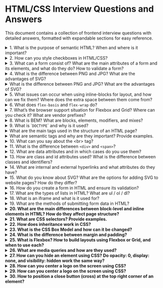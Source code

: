 # HTML/CSS Interview Questions and Answers

This document contains a collection of frontend interview questions with detailed answers, formatted with expandable sections for easy reference.

<details>
<summary>1. What is the purpose of semantic HTML? When and where is it important? </summary>
Semantic HTML provides meaning to the web page structure by using tags that reflect the purpose of the content inside them 
(`<article>`, `<section>`, `<header>`, etc.).

**Why it's important:**
- **Accessibility**: Helps screen readers and assistive technologies understand content structure.
- **SEO**: Search engines use semantic tags to better index and rank content.
- **Maintainability**: Easier for developers to read and update code.
- **Consistency**: Promotes a standardized way of building layouts.

**When and where to use:**  
Always prefer semantic tags when the content has a clear role or meaning. For example:
- Use `<nav>` for site navigation.
- Use `<article>` for blog posts or news entries.
- Use `<footer>` for contact info and legal disclaimers.
</details>

<details>
<summary>2. How can you style checkboxes in HTML/CSS? </summary>

```html
<label class="custom-checkbox">
  <input type="checkbox" />
  <span class="checkmark"></span>
  I agree to the terms
</label>
```

```css /* 1. Visually hide input but keep it accessible */ .custom-checkbox
input {
  position: absolute;
  opacity: 0;
  width: 0;
  height: 0;
} /* 2. Style the
visual checkbox box */
.custom-checkbox .checkmark {
  display: inline-block;
  width: 20px;
  height: 20px;
  border: 2px solid #333;
  border-radius: 4px;
  margin-right: 8px;
  vertical-align: middle;
  position: relative;
  transition: border-color 0.2s, background-color 0.2s;
} /* 3. Add the checkmark with ::after
when checked */
.custom-checkbox input:checked + .checkmark::after {
  content: '';
  position: absolute;
  left: 5px;
  top: 1px;
  width: 6px;
  height: 12px;
  border: solid white;
  border-width: 0 2px 2px 0;
  transform: rotate(45deg);
} /* 4. Change
background color when checked */
.custom-checkbox input:checked + .checkmark {
  background-color: #333;
} /* 5. Focus indicator for keyboard users */
.custom-checkbox input:focus-visible + .checkmark {
  outline: 2px solid #005fcc;
  outline-offset: 2px;
} /* Optional: cursor + hover */
.custom-checkbox {
  cursor: pointer;
  user-select: none;
}
.custom-checkbox:hover .checkmark {
  border-color: #666;
}
```
</details>

<details>
<summary>3. What can a form consist of? What are the main attributes of a form and its elements, and what do they do? How to validate a form?</summary>

A form typically consists of the following elements:

- `<form>`: The container that wraps all form elements and defines the form action (where the data should be sent) and method (how the data should be sent, usually GET or POST).
- `<input>`: The most common form element, used for receiving user input (text, number, date, etc.).
- `<label>`: Provides a label for a form element, improving accessibility and usability by associating the label text with a specific input field.
- `<textarea>`: Used for multi-line text input (e.g., comments or messages).
- `<select>`: A dropdown menu for selecting one or more options from a list.
- `<button>`: Used to submit the form or trigger actions.
- `<fieldset>`: Groups related form elements together, often with a `<legend>` element for a title.

## Why bind a `<label>` to an `<input>`?

Using `<label>` elements correctly is important for both accessibility and user experience. Here's why:

1. **Accessibility for screen readers**  
   When a label is properly associated with an input (via the `for` attribute or by wrapping the input), screen readers announce the label text when the input is focused.  
   ➤ Without this, users with visual impairments won’t know what the input is for.

2. **Clickable area**  
   Binding a label to an input makes the label clickable, which means clicking the label will focus or toggle the input (e.g., toggles a checkbox or focuses a text field).  
   ➤ This improves UX, especially for small elements like checkboxes and radio buttons.

3. **Better semantic structure**  
   Associating labels with inputs improves the semantic correctness of your form.  
   ➤ It helps browsers and assistive technologies interpret and handle the form more effectively.

---

### Use cases:

- ✅ Use `<label>` for single input descriptions.
- ✅ Use `<fieldset>` + `<legend>` to group and describe sets of related inputs.


### Main attributes of form elements:

### For `<form>`:
- `action` – URL where the form data is sent after submission.
- `method` – HTTP method used (`GET` or `POST`).
- `target` – where to open the response (e.g., `_self`, `_blank`).
- `novalidate` – disables browser's built-in validation.

### For form elements:
- `name` – key used to identify the input’s data when the form is submitted.
- `value` – the current value of the input.
- `type` – defines the kind of input (`text`, `email`, `password`, `checkbox`, etc.).
- `required` – input must be filled out before submitting.
- `min`, `max`, `minlength`, `maxlength` – limit input range or length.
- `pattern` – regex to define custom input format.
- `placeholder` – text shown inside the input before user types.
- `readonly`, `disabled` – restrict editing or interaction.

### Form validation:

- **Client-side validation**: Done using HTML attributes (like `required`, `minlength`, `pattern`) or JavaScript to check input before submission.
- **Server-side validation**: Done on the server after form submission to ensure data integrity and security.
- **HTML5 validation**: Modern HTML provides built-in validation (e.g., for email, URL, or number inputs), but can be enhanced with JavaScript for custom checks.
</details>

<details>
  <summary>4. What is the difference between PNG and JPG? What are the advantages of SVG?</summary>
   PNG vs JPG:

### PNG (Portable Network Graphics):

- Lossless compression (no data is lost during compression).
- Supports transparency (alpha channel).
- Larger file sizes due to lossless compression.
- Best for images with text, logos, or images needing transparency.

### JPG (JPEG - Joint Photographic Experts Group):

- Lossy compression (some image data is lost during compression).
- Smaller file sizes compared to PNG.
- Does not support transparency.
- Ideal for photographs or images with gradients and lots of colors.

## Advantages of SVG (Scalable Vector Graphics):

- **Scalability**: SVG images are resolution-independent and can be scaled to any size without loss of quality, making them perfect for responsive designs.
- **Smaller file size**: For images that can be represented by vectors, SVG files tend to be smaller than raster images like PNG or JPG.
- **Editable**: SVG files can be edited with code, allowing for easy modification of elements (such as colors, shapes, and sizes) without needing a graphic editor.
- **Interactive**: SVG can be manipulated using CSS and JavaScript, allowing for animations and interactivity in web pages.
- **Accessibility**: Since SVGs are text-based, they can be indexed by search engines and are often more accessible than other formats.
</details>

<details>
<summary>What is the difference between PNG and JPG? What are the advantages of SVG?</summary>

### PNG vs JPG:

#### PNG (Portable Network Graphics):
- Lossless compression (no data is lost during compression).
- Supports transparency (alpha channel).
- Larger file sizes due to lossless compression.
- Best for images with text, logos, or images needing transparency.

#### JPG (JPEG - Joint Photographic Experts Group):
- Lossy compression (some image data is lost during compression).
- Smaller file sizes compared to PNG.
- Does not support transparency.
- Ideal for photographs or images with gradients and lots of colors.

### Advantages of SVG (Scalable Vector Graphics):
- **Scalability**: resolution-independent and scales without loss of quality.
- **Smaller file size**: compared to raster images.
- **Editable**: modifiable with code (CSS/JS).
- **Interactive**: supports animation and interactivity.
- **Accessibility**: text-based, indexable by search engines.

</details>


<details>
<summary>5. What issues can occur when using inline-blocks for layout, and how can we fix them? Where does the extra space between them come from?</summary>
✅ **Answer:**

### Issues with `inline-block` layout

When you use `display: inline-block` to place elements side by side, a **horizontal space (gap)** often appears between them — similar to the space between words in a sentence.

---

### 🔍 Why does the gap appear?

The gap is caused by **whitespace characters** (spaces, tabs, newlines) in the HTML between the elements. Inline-block elements are treated like inline text, so this whitespace is rendered as a visible gap.

Example:
```html
<div class="box"></div> <div class="box"></div>
```

✅ **Solutions to remove the gap:**

1. Remove whitespace in HTML

```html
<div class="box"></div><div class="box"></div>
```

2. Use HTML comments to hide the whitespace

```html
<div class="box"></div><!--
--><div class="box"></div>
```

3. Set `font-size: 0` on the container

```css
.container {
  font-size: 0;
}
```

4. Use Flexbox or CSS Grid instead These layout models are modern, more powerful, and do not suffer from this whitespace issue.

</details>

<details>
<summary>6. What does <code>flex-basis</code> and <code>flex-wrap</code> do?</summary>

### `flex-basis`

- Defines the **initial main size** of a flex item **before** any space is distributed.
- Can be set in `px`, `%`, `em`, etc.
- Default is `auto`, which means the size is based on the item’s content or `width`/`height` property.

**Example:**
```css
.item {
  flex-basis: 200px; /* item will start with 200px width */
}
```
`flex-wrap` Controls whether flex items should wrap onto multiple lines if there’s not enough space in one line.

Values:

- nowrap (default): all items stay on one line.
- wrap: items will wrap to the next line.
- wrap-reverse: wrap to the next line in reverse order.

Example:

```css
.container {
  display: flex;
  flex-wrap: wrap;
}
```

</details> 

<details>
<summary>7. What’s the browser support situation for Flexbox and Grid? Where can you check it? What are vendor prefixes?</summary>

### 🧭 Browser Support

- **Flexbox** is supported in all modern browsers, including Chrome, Firefox, Edge, Safari, and even IE11 (with some limitations).
- **CSS Grid** is also supported in all modern browsers, **except Internet Explorer**, which only supports an older version (and partially).

💡 Always test for fallback or use feature queries (`@supports`) if you target legacy browsers.

---

### 🔍 Where to check support?

You can check browser compatibility for any CSS feature at:

➡️ [https://caniuse.com/](https://caniuse.com/)

Just search for "flexbox", "grid", or any other feature.

---

### 🏷️ Vendor Prefixes

**Vendor prefixes** are used to add support for CSS features that are experimental or not fully standardized.

They look like this:

- `-webkit-` for Chrome, Safari (WebKit engine)
- `-moz-` for Firefox (Mozilla)
- `-ms-` for Internet Explorer/Edge
- `-o-` for Opera (older versions)

**Example:**

```css
.box {
  -webkit-user-select: none; /* Safari */
  -moz-user-select: none;    /* Firefox */
  -ms-user-select: none;     /* IE10+ */
  user-select: none;         /* Standard */
}
```

✅ Tools like Autoprefixer (used with PostCSS) automatically add necessary prefixes based on your browser support target.

</details> 

<details>
<summary>8. What is BEM? What are blocks, elements, modifiers, and mixes?</summary>

### 📚 BEM = Block, Element, Modifier

BEM is a **CSS naming convention** designed to make class names more readable, reusable, and scalable. It stands for:

---

### 🔷 Block
A **standalone component** that is meaningful on its own.

- Represents a high-level component (e.g., `header`, `menu`, `button`).
- Class name: `block`

```html
<div class="menu"></div>
```

### 🧩 Element
A part of a block that has no standalone meaning and is semantically tied to its block.

Class name: block__element

```html
<div class="menu__item"></div>
```

### 🎛 Modifier
A variation of a `block` or `element` — it changes appearance, behavior, or state.
`Class name: block--modifier` or `block__element--modifier`

```html
<button class="button button--primary"></button>
<div class="menu__item menu__item--active"></div>
``` 

### 🧬 Mix
Combining multiple BEM classes on one element (e.g., from different blocks or modifiers).

```html
<div class="card card--highlighted promo__card"></div>
```
This element is:
A card with card--highlighted modifier
Also part of the promo block (promo__card)

✅ Benefits of BEM:
Predictable and consistent naming
Easier to read and maintain CSS
Avoids conflicts in large projects

</details> 

<details>
<summary>9. What is `<code>DOCTYPE</code>` and why is it used?</summary>

`<!DOCTYPE>` is a declaration used in HTML to specify the document type and the version of HTML that the web page uses. It must be placed at the very beginning of the HTML document, before the `<html>` tag.

### Why is DOCTYPE used?

**To define the HTML standard:**  
The DOCTYPE tells the browser which HTML version to use when interpreting the code. For modern web pages, we use `<!DOCTYPE html>`, which indicates HTML5.

### Browser rendering modes:

- **Standards mode:** If the correct DOCTYPE is declared, the browser renders the page according to modern web standards.
- **Quirks mode:** If the DOCTYPE is missing or incorrect, the browser may enter quirks mode (compatibility mode), where it renders the page using outdated rules, which can cause layout or styling issues.

### Example for HTML5:

```html
<!DOCTYPE html>
<html>
  <head>
    <title>Example</title>
  </head>
  <body>
    <h1>Hello, world!</h1>
  </body>
</html>
```

This declaration is short and universal for all HTML5 documents.

</details> 

<details>
<summary>What are the main tags used in the structure of an HTML page?</summary>

The basic structure of an HTML document includes the following key tags:

- `<!DOCTYPE html>`: Declares that the document uses HTML5.
- `<html>`: The root element that wraps all content of the page. It tells the browser this is an HTML document.
- `<head>`: Contains metadata about the page that isn’t displayed directly, such as titles, styles, and fonts.
- `<meta>`: Provides metadata like character encoding or page description for search engines.
- `<title>`: Sets the page title shown in the browser tab.
- `<link>`: Used to link external resources like CSS stylesheets.
- `<style>`: Includes internal CSS styles directly in the document.
- `<script>`: Allows the addition of JavaScript either inline or via external files.
- `<body>`: Contains all the visible content on the page such as text, images, buttons, etc.
- `<header>`: Represents the top section of the page, usually for headings or navigation.
- `<main>`: Contains the main content of the page.
- `<footer>`: Represents the bottom section with additional info like contact details or copyright.

### Example of a basic HTML structure:

```html
<!DOCTYPE html>
<html lang="en">
  <head>
    <meta charset="UTF-8">
    <meta name="viewport" content="width=device-width, initial-scale=1.0">
    <title>My Website</title>
    <link rel="stylesheet" href="styles.css">
  </head>
  <body>
    <header>
      <h1>Welcome to My Website</h1>
    </header>
    <main>
      <p>This is the main content of the page.</p>
    </main>
    <footer>
      <p>&copy; 2024 My Website</p>
    </footer>
  </body>
</html>
```

This is the minimal structure required to ensure proper functioning of an HTML document.

</details>

<details>
<summary>What are semantic tags and why are they important? Provide examples.</summary>

**Semantic tags** are HTML elements that clearly define the meaning and purpose of the content they enclose. They describe not just the structure, but also the content itself, making it easier for browsers, search engines, and assistive technologies (like screen readers) to understand.

### Why use semantic tags?

- **Improved accessibility**: Assistive technologies can interpret the content more accurately.
- **Better SEO**: Search engines can index content more effectively based on its structure and meaning.
- **Improved code readability**: Semantic tags make it easier for developers to understand the document structure.
- **Standards compliance**: Using semantic HTML aligns with modern web development standards and ensures greater compatibility.

### Examples of semantic tags:

- `<header>`: Represents the top section of a page or a section (often contains navigation and headings).
- `<nav>`: Defines navigation links or menus.
- `<main>`: Contains the main content that is unique to the page.
- `<article>`: Represents a standalone piece of content, such as a blog post or article.
- `<section>`: Groups related content under a common theme, often with a heading.
- `<aside>`: Represents additional information, like a sidebar or related links.
- `<footer>`: Marks the bottom part of a page or section, typically with copyright or contact info.
- `<figure>`: Used for self-contained content like images or charts.
- `<figcaption>`: A caption or description for content inside a `<figure>`.

### Example using semantic tags:

```html
<!DOCTYPE html>
<html lang="en">
  <head>
    <meta charset="UTF-8">
    <title>Semantics Example</title>
  </head>
  <body>
    <header>
      <h1>My Website</h1>
      <nav>
        <ul>
          <li><a href="#home">Home</a></li>
          <li><a href="#about">About</a></li>
          <li><a href="#contact">Contact</a></li>
        </ul>
      </nav>
    </header>

    <main>
      <article>
        <h2>Article Title</h2>
        <p>This is the content of the article.</p>
      </article>

      <section>
        <h2>Related Section</h2>
        <p>This section is related to the main content.</p>
      </section>
    </main>

    <aside>
      <p>Additional info or advertisements</p>
    </aside>

    <footer>
      <p>&copy; 2024 My Website</p>
    </footer>
  </body>
</html>
```
Semantic tags make HTML more meaningful and structured, improving both user experience and search engine optimization.

</details>

<details>
<summary>10. What can you say about the &lt;br&gt; tag?</summary>

The `<br>` tag in HTML is used to insert a line break (text goes to the next line) inside text elements. It is a self-closing tag, meaning it does not have a closing counterpart.

### Key points about `<br>`:

- **Purpose**: It inserts a line break where text should start on a new line, without creating a new block like the `<p>` tag does.
  
- **Syntax**:

```html
<br>
```

or in a self-closing variant (rarely used, but valid in XHTML):

```html
<br />
Usage:
To separate lines of text without creating new paragraphs.
Used when you want the text to start from a new line without the extra indentation that paragraph tags typically add.
Useful for formatting poetry, addresses, or places where text structure is important.

### Example:

```html
<p>This is the first line.<br>This is the second line after the break.</p>
```
Result:
`This is the first line.
This is the second line after the break.`

### When not to use `<br>`:

If you need to format large blocks of text, it's better to use block-level tags like <p> for paragraphs or <div> for larger sections of content.

Instead of using <br> to add space between lines, CSS (e.g., margin or padding) should be used to control the appearance of text.

### Conclusion:

The `<br>` tag should be used for cases where a simple line break is needed, but it should not be used for structuring the page or formatting large text blocks. It is a small tool for specific scenarios.

</details> 

<details>
<summary>11. What is the difference between <code>&lt;div&gt;</code> and <code>&lt;span&gt;</code>?</summary>

The key difference between `<div>` and `<span>` tags lies in how they affect the page structure and the type of content they are meant to group.

---

### `<div>` — Block-level Element

- Occupies the full width of its container.
- Always starts on a new line.
- Used to group larger blocks of content or elements (usually block-level elements).
- Can contain both block-level and inline elements.

**Example:**

```html
<div>
  <h1>Title</h1>
  <p>This is a paragraph inside a div.</p>
</div>
```

**`<span>` — Inline Element**

Does not start on a new line.
Wraps only the portion of content it surrounds.
Used to group small parts of text or inline elements for styling or scripting.
Can only contain other inline elements.

```html
<p>This is a <span style="color: red;">highlighted</span> word in a paragraph.</p>
```

### When to Use

Use <div> to structure or organize large content sections (e.g., containers, layout blocks).
Use <span> for styling or handling small inline content (e.g., changing the color of a single word).
Both tags are commonly used with CSS and JavaScript to control the appearance and behavior of content.

</details> 

<details>
<summary>12. What are data attributes and in which cases do you use them?</summary>

**Data attributes** are special attributes in HTML that allow storing additional information directly in HTML elements. They start with the prefix `data-` and can be in any format suitable for storing information that can be used with JavaScript.

### Syntax of data attributes:

```html
<div data-user-id="123" data-role="admin">John Doe</div>
```

In this example:
* `data-user-id` stores the user ID.
* `data-role` stores the user's role.

### How to use:

Data attributes are typically used to transfer small pieces of data between HTML and JavaScript or CSS without the need for additional server requests or other mechanisms.

### Use cases:

1. **Passing data to JavaScript**: Used to access special information on the page through JavaScript. This can be convenient for working with UIs without making server requests.

**Example:**
```html
<div id="user" data-user-id="123" data-role="admin">John Doe</div>

<script>
  const userDiv = document.getElementById('user');
  const userId = userDiv.getAttribute('data-user-id');
  const userRole = userDiv.dataset.role;
  
  console.log(userId);  // 123
  console.log(userRole); // admin
</script>
```

2. **CSS selectors with data attributes**: You can style elements based on the values of `data-` attributes.

**Example:**
```html
<div data-status="active">Active User</div>
<div data-status="inactive">Inactive User</div>

<style>
  [data-status="active"] { color: green; }
  [data-status="inactive"] { color: red; }
</style>
```

3. **Storing temporary data for events**: When you want to store information that is only used on the frontend (e.g., during clicks on elements).

**Example**: You can store product information in a button:
```html
<button data-product-id="1001" data-product-price="25.99">Buy Now</button>

<script>
  const button = document.querySelector('button');
  button.addEventListener('click', () => {
    const productId = button.dataset.productId;
    const productPrice = button.dataset.productPrice;
    alert(`Product ID: ${productId}, Price: ${productPrice}`);
  });
</script>
```

4. **Instead of hidden fields**: Data attributes can be used to store information that is not displayed in the UI but is needed for working with JavaScript. They are an alternative to hidden form fields or other methods of data storage.

5. **Enabling dynamic interaction on the client**: Data attributes allow binding data to HTML elements that can dynamically change, and these changes can be tracked or processed through JavaScript.

### Advantages:
* Ease of use: no need to change database structure or server APIs to work with additional data.
* Readability and clarity: data is stored directly in HTML, making it easy to see and understand.
* Easy integration with JavaScript.

### Disadvantages:
* Data attributes are not suitable for storing large amounts of data.
* They should not be used to store confidential information, as this data is easily accessible in the HTML code and can be viewed by anyone.

### Conclusion:
Data attributes are a convenient tool for storing additional data that may be needed for frontend work, especially in cases where you want to avoid complex interactions with the server or databases.

</details>

<details>
<summary>13. How are class and id attributes used? What is the difference between classes and identifiers? </summary>

The `class` and `id` attributes are used in HTML to give elements unique or shared identifiers, which help style elements using CSS or manipulate them through JavaScript. While these attributes have similar functions, there are several key differences between them.

**Class Attribute**

1. **Purpose**: The `class` attribute is used to group multiple elements so that common styles or functionality can be applied to them. An element can have one or more classes, separated by spaces.

2. **Usage**:
   * **CSS**: Classes allow styles to be applied to groups of elements.
   * **JavaScript**: Used to reference groups of elements or to dynamically change classes.

**Example of using `class` in HTML**:
```html
<div class="content box">This is a content box</div>
<p class="content">This is a paragraph inside the content</p>
```

**CSS** for class:
```css
.content {
  font-size: 16px;
  color: blue;
}
.box {
  border: 1px solid black;
}
```

**JavaScript** for class:
```javascript
const elements = document.getElementsByClassName('content');
console.log(elements.length); // Returns the number of elements with class "content"
```

3. **Can be used for multiple elements**: The same class can be assigned to many elements on a page, allowing them to share common styles or functionality.

**ID Attribute**

1. **Purpose**: The `id` attribute is used to **uniquely** identify a single element on a page. An `id` must be unique for each element, meaning there cannot be two elements with the same `id` on a page.

2. **Usage**:
   * **CSS**: Used to style a specific element.
   * **JavaScript**: Used to access or manipulate a specific element.

**Example of using `id` in HTML**:
```html
<div id="header">This is the header</div>
```

**CSS** for identifier:
```css
#header {
  background-color: gray;
  font-size: 24px;
}
```

**JavaScript** for identifier:
```javascript
const header = document.getElementById('header');
console.log(header.textContent); // Outputs the text of the element with id "header"
```

3. **Uniqueness**: Each element should have a **unique** `id`. This is important because `id` is used to unambiguously identify an element.

**Main differences between `class` and `id`**:

| Characteristic | `class` | `id` |
|----------------|---------|------|
| **Uniqueness** | Can be assigned to many elements | Unique for each element |
| **Usage** | For grouping elements | For identifying a single element |
| **CSS Selector** | Period (`.`), e.g., `.content` | Hash mark (`#`), e.g., `#header` |
| **CSS Specificity** | Lower specificity (lower priority) | Higher specificity (higher priority) |
| **JavaScript** | `getElementsByClassName()` or `querySelectorAll()` | `getElementById()` or `querySelector()` |

**When to use**:
* Use `class` when you want to apply the same style or functionality to multiple elements.
* Use `id` when you need to identify a **specific** element, such as a header, form, or unique block.

Proper use of `class` and `id` helps structure HTML code, improves its readability, and makes it convenient for styling and interaction through JavaScript.
</details>

<details>
<summary>14. What are internal and external hyperlinks and what attributes do they have?</summary>

**Hyperlinks** in HTML are links to other resources or pages, created using the `<a>` tag. They can be **internal** (links to other pages or parts of the same site) or **external** (links to other websites). Both types of hyperlinks have attributes that provide functionality.

## 1. Internal Hyperlinks

**Internal hyperlinks** lead to other pages or sections within the same website.

Example:
```html
<a href="/about.html">About Us</a>
```

This is an example of an internal link that leads to "about.html" page located in the same directory of the site.

**Attributes:**
* `href`: mandatory attribute that specifies the path to the page or element. For internal hyperlinks, you can use relative paths:
   * `/page.html` (relative path to a page)
   * `#section` (link to a section on the current page)

**Example of an anchor** (internal link to a section):
```html
<a href="#contact">Contacts</a>
<div id="contact">
  <h2>Contact Information</h2>
</div>
```

In this example, the link leads to an element with `id="contact"` on the same page.

## 2. External Hyperlinks

**External hyperlinks** lead to other websites different from the current one.

Example:
```html
<a href="https://www.example.com">Visit example</a>
```

This is an external link that leads to the "example.com" website.

**Attributes:**
* `href`: specifies the full URL of the external resource (https://, http://)
* `target="_blank"`: opens the link in a new browser tab or window
* `rel="noopener noreferrer"`: used with `target="_blank"` to prevent potential security and performance issues (relates to control transfer between pages)

**Example with attributes** `target` and `rel`:
```html
<a href="https://www.google.com" target="_blank" rel="noopener noreferrer">Google</a>
```

In this case, the page will open in a new tab, and additional protection against external threats will be established.

## Main Attributes for Hyperlinks:

1. `href` — the main attribute that specifies the address where the link leads.
   * Internal: `/about.html`, `#section`
   * External: `https://example.com`

2. `target` — specifies how to open the link:
   * `_self`: opens the link in the same window (default value)
   * `_blank`: opens the link in a new tab or window

3. `rel` — used to define the relationship between the current page and the linked page. Usually used with the `target="_blank"` attribute to avoid potential security threats.
   * `noopener`: prevents the new tab from having access to the page from which the link was opened
   * `noreferrer`: does not transmit information about the page from which the transition was made

4. `title` — shows tooltip text when the user hovers over the link.
```html
<a href="https://example.com" title="Visit Example Site">Example</a>
```

## Conclusion:
* **Internal hyperlinks** are used for navigation between pages of one website.
* **External hyperlinks** lead to other websites.
* The main attribute of hyperlinks is `href`, while additional attributes such as `target` and `rel` are used to define link behavior.
</details>

<details>
<summary>15. What do you know about SVG? What are the options for adding SVG to website pages? How do they differ?</summary>

**SVG (Scalable Vector Graphics)** is a vector graphic format used to display two-dimensional graphics on web pages. SVG is based on XML, which allows both simple and complex vector images to be described using code. The main advantages of SVG are:

* **Scalability**: SVG images don't lose quality when resized, making them ideal for responsive design.
* **Editability**: SVG can be edited directly in a text editor since it's a text-based format.
* **Animation**: SVG supports animations and interactivity through CSS and JavaScript.
* **SEO-friendly**: SVG graphics can be indexed by search engines, which improves SEO.

## Options for Adding SVG to Website Pages

### 1. Inserting SVG Code Directly into HTML

```html
<svg width="100" height="100">
  <circle cx="50" cy="50" r="40" stroke="green" stroke-width="4" fill="yellow" />
</svg>
```

* **Advantages**:
  * Easy access to styling and animation through CSS and JavaScript.
  * All SVG elements are available for manipulation.
* **Disadvantages**:
  * Can increase the size of HTML code if the image is complex.

### 2. Using the `<img>` Tag

```html
<img src="image.svg" alt="Description of image" />
```

* **Advantages**:
  * Simple to use; suitable for basic SVG images.
  * Appropriate for cases where interaction with SVG content is not needed.
* **Disadvantages**:
  * Limited access to styling and animation since the SVG is not part of the DOM.

### 3. Using the `<object>` Tag

```html
<object type="image/svg+xml" data="image.svg">Your browser does not support SVG</object>
```

* **Advantages**:
  * Can be used to connect SVG that contains embedded scripts and styles.
  * If SVG is not supported, alternative text can be specified.
* **Disadvantages**:
  * Doesn't always provide access to the DOM for manipulation.

### 4. Using CSS as a Background

```css
.example { background-image: url('image.svg'); }
```

* **Advantages**:
  * Easy to use for background images.
* **Disadvantages**:
  * No interactivity or ability to manipulate SVG content.

### 5. Using the `<iframe>` Tag

```html
<iframe src="image.svg"></iframe>
```

* **Advantages**:
  * Can isolate SVG from the main page, which is useful for security.
* **Disadvantages**:
  * Limited interactivity with SVG, cannot be styled with CSS from the main page.

## Conclusion

Each method of adding SVG to web pages has its advantages and disadvantages, and the choice of method depends on the specific needs of the project, such as interactivity, accessibility to SVG elements, and ease of use. If maximum flexibility is needed, the best choice is to insert SVG directly into HTML. If you just need to display an image, the `<img>` or `<object>` tags will work well.
</details>

<details>
<summary>16. How do you create a form in HTML and ensure its validation?</summary>

Creating a form in HTML and ensuring its validation are important steps when developing web applications. Here's how to do it:

## 1. Creating HTML Forms

Here's a basic example of a form containing different types of input fields:

```html
<form id="myForm">
  <label for="name">Name:</label>
  <input type="text" id="name" name="name" required><br><br>
  
  <label for="email">Email:</label>
  <input type="email" id="email" name="email" required><br><br>
  
  <label for="password">Password:</label>
  <input type="password" id="password" name="password" required minlength="6"><br><br>
  
  <label for="age">Age:</label>
  <input type="number" id="age" name="age" min="18" max="100" required><br><br>
  
  <input type="submit" value="Submit">
</form>
```

## 2. Explanation of Form Fields

* `<form>`: The main tag for creating a form. The `id` attribute can set an identifier for JavaScript or CSS.
* `<label>`: Used to describe input fields. The `for` attribute links the label with the corresponding field.
* `<input>`: Used to create input fields.
   * `type`: Defines the field type (text, email, password, number, etc.).
   * `required`: The field is mandatory to fill out.
   * `minlength`, `min`, `max`: Define minimum/maximum length and numerical limitations.
* `<input type="submit">`: Button to submit the form.

## 3. Form Validation

HTML provides basic form validation using attributes such as `required`, `minlength`, `min`, `max`, `pattern`, etc. However, for more complex checks, JavaScript can be used.

Example of validation with JavaScript:

```html
<script>
  document.getElementById('myForm').addEventListener('submit', function(event) {
    let valid = true;
    
    // Check if name exists
    const name = document.getElementById('name').value;
    if (name.trim() === '') {
      valid = false;
      alert('Name cannot be empty');
    }
    
    // Check if email exists
    const email = document.getElementById('email').value;
    if (!email.includes('@')) {
      valid = false;
      alert('Invalid email');
    }
    
    // If validation fails, cancel form submission
    if (!valid) {
      event.preventDefault();
    }
  });
</script>
```

## 4. Explanation of Validation

* `addEventListener`: Adds an event handler for the form to listen for the `submit` event.
* **Field Verification**: You can perform various checks for each field:
   * For the **name** field, it checks if it's not empty.
   * For the **email** field, it checks if it contains the "@" symbol.
* `event.preventDefault()`: Cancels the browser's default behavior for form submission if validation fails.

## Conclusion

Thus, you can create an HTML form with basic validation using HTML attributes and JavaScript for more detailed checks. This provides a better experience for users, avoiding errors when filling out the form.
</details>

<details>
<summary>17. What are the types of lists in HTML? What are ul / ol / dl?</summary>

In HTML, there are three main types of lists used to organize and structure information:

1. **Ordered Lists (`<ol>`)**  
   Ordered lists are used when the sequence of items matters. Each list item is automatically numbered.

   **Example:**
   ```html
   <ol>
     <li>First</li>
     <li>Second</li>
     <li>Third</li>
   </ol>
   ```
   This will render as:
   - First
   - Second
   - Third

2. **Unordered Lists (`<ul>`)**  
   Unordered lists are used when the sequence of items does not matter. Each item is marked with a bullet by default.

   **Example:**
   ```html
   <ul>
     <li>Apple</li>
     <li>Banana</li>
     <li>Orange</li>
   </ul>
   ```
   This will render as:
   - Apple
   - Banana
   - Orange

3. **Definition Lists (`<dl>`)**  
   Definition lists are used to present terms and their definitions. A definition list consists of terms (`<dt>`) and descriptions (`<dd>`).

   **Example:**
   ```html
   <dl>
     <dt>HTML</dt>
     <dd>A markup language used to create web pages.</dd>

     <dt>CSS</dt>
     <dd>A styling language used to design web pages.</dd>

     <dt>JavaScript</dt>
     <dd>A programming language used to create interactive elements on web pages.</dd>
   </dl>
   ```
   This will render as:
   - **HTML**: A markup language used to create web pages.
   - **CSS**: A styling language used to design web pages.
   - **JavaScript**: A programming language used to create interactive elements on web pages.

**Summary:**
- `<ol>`: Ordered list, where the sequence matters.
- `<ul>`: Unordered list, where the sequence does not matter.
- `<dl>`: Definition list, consisting of terms and their definitions.

These types of lists are fundamental tools in HTML for organizing content, improving readability, and structuring information clearly.

</details>

<details>
<summary>18. What is an iframe and what is it used for?</summary>

An `<iframe>` (inline frame) is an HTML tag that allows embedding one HTML document within another. In other words, it creates a "window" or "frame" through which you can display another web page, video, map, or other content without leaving the main page.

### Key Features and Uses of `<iframe>`:

#### 1. Embedding Content:
`<iframe>` is often used to embed content from other websites, such as YouTube videos, Google Maps, or third-party widgets.

#### 2. Displaying External Output:
It can display images, forms, or PDF documents from other sources.

#### 3. Analytics Dashboards:
Some companies use `<iframe>` to show analytics dashboards that shouldn't interfere with the site's primary navigation.

### Example:
```html
<iframe src="https://www.youtube.com/embed/dQw4w9WgXcQ" width="560" height="315" frameborder="0" allowfullscreen></iframe>
```
This embeds a YouTube video into the page.

### Common `<iframe>` Attributes:
- **`src`**: The URL of the document or resource to display in the iframe.
- **`width`** and **`height`**: Define the dimensions of the iframe.
- **`frameborder`**: Controls the visibility of the iframe's border (deprecated in HTML5).
- **`allowfullscreen`**: Allows content (e.g., video) to be viewed in fullscreen mode.

### Pros and Cons:

**Pros:**
- Easy way to embed external content.
- Allows displaying external resources without altering the main page's content.

**Cons:**
- **Security risks**: Potential misuse for malicious purposes like clickjacking.
- **SEO issues**: Content in iframes might not be indexed properly by search engines.

### Conclusion:
The `<iframe>` tag is a powerful tool for embedding external content into web pages, but its use should be carefully managed to ensure security and search engine optimization.

</details>

<details>
<summary>19. What are the methods of submitting form data in HTML?</summary>

In HTML, there are two primary methods for submitting form data:

### 1. GET Method

**Description**: Form data is sent via the URL. All form parameters are appended to the URL as a query string.

**Syntax**:

```html
<form action="url" method="get">
    <!-- form fields -->
</form>
```

**Advantages**:
- Data is visible in the URL, which can be useful for sharing (e.g., filters on pages).
- Suitable for requests that do not alter server data (e.g., search).

**Disadvantages**:
- URL length is limited (depends on the browser, usually around 2000 characters).
- Less secure as sensitive data (e.g., passwords) is exposed in the URL.

---

### 2. POST Method

**Description**: Form data is sent in the body of the HTTP request rather than in the URL.

**Syntax**:

```html
<form action="url" method="post">
    <!-- form fields -->
</form>
```

**Advantages**:
- Can send large amounts of data (no length limit).
- More secure for sensitive data since it is not shown in the URL.
- Typically used for operations that modify server data (e.g., registration, login).

**Disadvantages**:
- Not suitable for bookmarking or sharing, as the data is not in the URL.

---

### Choosing a Method

When choosing between GET and POST, consider the type of data you're sending and the context of its use.  
- Use **GET** for data retrieval (e.g., search queries).  
- Use **POST** for data modification or when sending sensitive information.

</details>

<details>
<summary><strong>20. What are the main differences between block-level and inline elements in HTML? How do they affect page structure?</strong></summary>

In HTML, elements are categorized into two main types: block-level and inline elements. Here's a breakdown of their key differences:

<ol>
  <li>
    <strong>Block-level elements</strong><br />
    <ul>
      <li><strong>Definition:</strong> These elements take up the full width of their container and start on a new line.</li>
      <li><strong>Examples:</strong> <code>&lt;div&gt;</code>, <code>&lt;p&gt;</code>, <code>&lt;h1&gt;</code> to <code>&lt;h6&gt;</code>, <code>&lt;ul&gt;</code>, <code>&lt;ol&gt;</code>, <code>&lt;table&gt;</code>, <code>&lt;section&gt;</code>, <code>&lt;article&gt;</code>, <code>&lt;header&gt;</code>, <code>&lt;footer&gt;</code>, <code>&lt;nav&gt;</code>.</li>
      <li><strong>Impact:</strong> They create structural blocks in the document and can contain other block-level or inline elements. This is useful for organizing complex layouts.</li>
    </ul>
  </li>
  <li>
    <strong>Inline elements</strong><br />
    <ul>
      <li><strong>Definition:</strong> These elements take only as much width as their content requires and do not start on a new line.</li>
      <li><strong>Examples:</strong> <code>&lt;span&gt;</code>, <code>&lt;a&gt;</code>, <code>&lt;img&gt;</code>, <code>&lt;strong&gt;</code>, <code>&lt;em&gt;</code>, <code>&lt;label&gt;</code>, <code>&lt;input&gt;</code>, <code>&lt;button&gt;</code>.</li>
      <li><strong>Impact:</strong> Typically used for styling or embedding interactive parts within text without breaking flow.</li>
    </ul>
  </li>
</ol>

<strong>Summary Table:</strong>

<table>
  <thead>
    <tr>
      <th>Feature</th>
      <th>Block-level Elements</th>
      <th>Inline Elements</th>
    </tr>
  </thead>
  <tbody>
    <tr>
      <td>Width</td>
      <td>Full width of the container</td>
      <td>Only as wide as content</td>
    </tr>
    <tr>
      <td>Line Break</td>
      <td>Starts on a new line</td>
      <td>Stays in the same line</td>
    </tr>
    <tr>
      <td>Examples</td>
      <td><code>&lt;div&gt;</code>, <code>&lt;p&gt;</code></td>
      <td><code>&lt;span&gt;</code>, <code>&lt;a&gt;</code></td>
    </tr>
    <tr>
      <td>Purpose</td>
      <td>Structure and layout</td>
      <td>Formatting and interaction</td>
    </tr>
  </tbody>
</table>

<strong>Conclusion:</strong>
Understanding the distinction between block-level and inline elements is crucial for structuring HTML documents effectively and applying CSS for the desired layout and visual behavior.

</details>

<details>
<summary><strong>21. What are CSS selectors? Provide examples.</strong></summary>

CSS selectors are tools that allow styles to be applied to specific HTML elements based on their properties. They define which elements in a document will be styled.

### Basic types of CSS selectors:

**1. Type Selector**  
Applies styles to all elements of a specific type.  
Example:
```css
p {
  color: blue;
}
```
This rule changes the text color of all `<p>` tags to blue.

**2. Class Selector**  
Targets elements with a specific class using a dot (`.`) before the class name.  
Example:
```css
.btn {
  background-color: green;
}
```
This applies styles to all elements with the class `btn`.

**3. ID Selector**  
Targets a specific element with a unique ID using a hash (`#`).  
Example:
```css
#header {
  font-size: 24px;
}
```
This rule changes the font size of the element with ID `header`.

**4. Attribute Selector**  
Selects elements with a specific attribute or attribute value.  
Example:
```css
input[type="text"] {
  border: 1px solid black;
}
```
This styles all `<input>` elements with `type="text"`.

**5. Combinators**

- **Descendant Selector (` `)**: Targets elements that are descendants of another element.  
Example:
```css
div p {
  color: red;
}
```
Styles all `<p>` tags inside a `<div>`.

- **Child Selector (`>`)**: Targets only direct children.  
Example:
```css
ul > li {
  list-style: none;
}
```
Applies styles only to `<li>` elements directly under a `<ul>`.

- **Adjacent Sibling Selector (`+`)**: Styles the element immediately following another.  
Example:
```css
h1 + p {
  margin-top: 0;
}
```
Applies styles to the first `<p>` that comes right after an `<h1>`.

**6. Group Selector**  
Applies the same styles to multiple elements.  
Example:
```css
h1, h2, h3 {
  font-family: Arial, sans-serif;
}
```
This sets the font for `<h1>`, `<h2>`, and `<h3>`.

**Conclusion:**
CSS selectors help efficiently target and style elements on a webpage, enabling you to create structured and visually appealing layouts.

</details>

<details>
<summary><strong>22. How does inheritance work in CSS?</strong></summary>

Inheritance in CSS allows child elements to automatically receive styles from their parent elements. This helps avoid redundant code and simplifies style management.

### Inherited properties:
Some CSS properties are inherited by default. For example, if you set the text color on a parent element, all child elements inherit that color unless otherwise specified.

Example:
```css
body {
  color: blue;
}
```
All text elements inside `<body>` will appear blue because they inherit the color.

**Common inherited properties include:**
- `color`
- `font-family`
- `font-size`
- `line-height`
- `text-align`
- `visibility`

### Non-inherited properties:
Many properties, especially those related to box model and layout, are not inherited by default.

Example:
```css
div {
  margin: 20px;
}
```
The `margin` property will not be inherited by child elements unless explicitly specified.

### Forcing inheritance with `inherit`:
You can force inheritance for a property by using the `inherit` value.

Example:
```css
div {
  border: 2px solid red;
}

p {
  border: inherit; /* Forces the paragraph to inherit the border */
}
```

### Default values:
If a child element does not inherit a property, it falls back to the browser’s default styles for that property.

### Inheritance context:
Inheritance only works within the DOM hierarchy—styles are passed down from parent to child.

Example:
```html
<div class="parent">
  <p class="child">This is a paragraph.</p>
</div>
```
```css
.parent {
  color: green;
  font-size: 18px;
}

.child {
  font-size: inherit; /* Inherits font-size from .parent */
}
```
In this example, the paragraph will be green and have a font size of 18px.

**Conclusion:**  
Inheritance in CSS makes it easier to apply consistent styles and reduce repetition. You can control inheritance using values like `inherit` for greater flexibility.

</details>

<details>
<summary><strong>23. What is the CSS Box Model and how can it be changed?</strong></summary>

The CSS Box Model is a fundamental concept that describes how elements are structured and how their dimensions are calculated on a web page. It consists of four main parts:

### Components of the Box Model:

- **Content**: The area where text and images appear. Its size is defined by the `width` and `height` properties.

- **Padding**: Space between the content and the border. It’s defined by the `padding` property and adds to the total size of the element.

- **Border**: Surrounds the padding (if any) and content. Defined using the `border` property.

- **Margin**: The outermost space that separates the element from others. Set with the `margin` property and does not add to the element's box size.

### Visual Structure:
```
+---------------------------+
|        Margin             |
|  +---------------------+ |
|  |      Border         | |
|  |  +--------------+   | |
|  |  |   Padding    |   | |
|  |  | +----------+ |   | |
|  |  | |  Content | |   | |
|  |  | +----------+ |   | |
|  |  +--------------+   | |
|  +---------------------+ |
+---------------------------+
```

### Default Model: `content-box`
By default, browsers use `box-sizing: content-box`, meaning `width` and `height` apply only to the content area. Padding and borders add to the total size.

Example:
```css
.box {
  width: 200px;
  height: 100px;
  padding: 20px;
  border: 5px solid black;
}
```
Total width: 200 + 40 (padding) + 10 (border) = **250px**

### Alternate Model: `border-box`
To include padding and border within the declared width and height, use `box-sizing: border-box`.

Example:
```css
.box {
  width: 200px;
  height: 100px;
  padding: 20px;
  border: 5px solid black;
  box-sizing: border-box;
}
```
Total width remains **200px**, making layouts more predictable.

### Summary of `box-sizing` values:
- `content-box`: (default) width/height = content only
- `border-box`: width/height = content + padding + border

### Benefits of `border-box`:
- Easier layout calculations
- Better control over responsive designs
- Prevents layout shifts due to added padding/border

**Conclusion:**  
The box model defines how elements take up space. Switching to `border-box` simplifies layout management by including padding and borders in the element’s total size.

</details>

<details>
<summary><strong>24. What is the difference between margin and padding?</strong></summary>

The key difference between margin and padding lies in where they create space: **outside** the element (margin) vs **inside** the element (padding).

### 1. Margin (Outer Spacing)
- **Definition**: The space between the element’s border and surrounding elements.
- **Purpose**: Controls spacing **outside** the element, separating it from neighboring elements.
- **Effect**: Does **not** affect the element’s box size.
  
Example:
```css
div {
  margin: 20px;
}
```
This creates 20px of space around the `<div>`, separating it from other elements.

---

### 2. Padding (Inner Spacing)
- **Definition**: The space between the content of the element and its border.
- **Purpose**: Controls spacing **inside** the element, between the content and the edge.
- **Effect**: **Adds** to the element’s size in `content-box` model.

Example:
```css
div {
  padding: 20px;
}
```
This creates 20px of space between the `<div>` content and its border.

---

### Visual Comparison
```
+---------------------------+  ← Margin
|       Border              |
|  +---------------------+  |
|  |     Padding         |  |
|  |  +--------------+   |  |
|  |  |   Content    |   |  | ← Content
|  |  +--------------+   |  |
|  +---------------------+  |
+---------------------------+
```

---

### Summary:
- **Margin**: Outer space, affects spacing between elements.
- **Padding**: Inner space, affects spacing inside an element.

</details>

<details>
<summary><strong>25. What is Flexbox? How to build layouts using Flexbox or Grid, and when to use each?</strong></summary>

### What is Flexbox?
Flexbox (Flexible Box Layout) — це CSS-механізм для побудови одновимірних макетів (в ряд або в колонку). Він дозволяє зручно вирівнювати, розподіляти простір і створювати адаптивні інтерфейси.

### Основні поняття:
- **Flex-контейнер** — елемент з `display: flex`.
- **Flex-елементи** — безпосередні нащадки контейнера.

### Властивості Flexbox:
#### Для контейнера:
- `display: flex` — активує Flexbox.
- `flex-direction` — напрямок елементів (`row`, `column`).
- `justify-content` — вирівнювання по головній осі (`flex-start`, `center`, `space-between`).
- `align-items` — вирівнювання по поперечній осі (`stretch`, `center`, `flex-end`).
- `flex-wrap` — дозволяє переносити елементи (`nowrap`, `wrap`).

#### Для елементів:
- `flex-grow` — як елемент розтягується.
- `flex-shrink` — як елемент стискається.
- `flex-basis` — базовий розмір до розтягування.
- `align-self` — індивідуальне вирівнювання елемента.

### Приклад Flexbox:
```css
.container {
  display: flex;
  flex-direction: row;
  justify-content: space-between;
  align-items: center;
}
.item {
  flex: 1;
}
```
```html
<div class="container">
  <div class="item">Item 1</div>
  <div class="item">Item 2</div>
  <div class="item">Item 3</div>
</div>
```

---

### Що таке CSS Grid?
Grid — це двовимірна система верстки, що дозволяє розміщувати елементи по рядках **і** по стовпцях.

### Властивості Grid:
#### Для контейнера:
- `display: grid` — активує Grid.
- `grid-template-columns`, `grid-template-rows` — визначають кількість і розміри стовпців/рядків.
- `gap` — відстань між комірками.
- `justify-items`, `align-items` — вирівнювання в комірках.
- `grid-template-areas` — іменовані області макету.

#### Для елементів:
- `grid-column`, `grid-row` — скільки стовпців/рядків займає елемент.
- `grid-area` — прив’язка до області.

### Приклад Grid:
```css
.container {
  display: grid;
  grid-template-columns: repeat(3, 1fr);
  grid-template-rows: 100px;
  gap: 10px;
}
.item {
  background-color: lightgray;
}
```
```html
<div class="container">
  <div class="item">Item 1</div>
  <div class="item">Item 2</div>
  <div class="item">Item 3</div>
</div>
```

---

### Коли що використовувати:
- **Flexbox** — ідеально для **одновимірних макетів** (тільки ряд або тільки стовпець), наприклад: горизонтальне меню, картки в ряд.
- **Grid** — чудово підходить для **двовимірних макетів**, де потрібно одночасно керувати рядками і стовпцями, наприклад: сторінка з боковою панеллю, сітка з товарами.

### Висновок:
- Для простих лінійних розташувань — Flexbox.
- Для складніших сіткових макетів — Grid.

</details>

<details>
<summary><strong>26. What are media queries and how are they used?</strong></summary>

### What are Media Queries?
Media queries are a **CSS feature** used to apply styles based on the characteristics of the device or screen displaying the content.
They’re essential for **responsive design**, helping layouts adapt to different screen sizes like phones, tablets, and desktops.

### Common Media Query Features:
- **Width**: `width`, `min-width`, `max-width`
- **Height**: `height`, `min-height`, `max-height`
- **Orientation**: `portrait`, `landscape`
- **Pixel Density**: `resolution`, `min-resolution`
- **Device Type**: `screen`, `print`, etc.

### Syntax:
```css
@media (condition) {
  /* CSS rules */
}
```

### Example:
```css
/* Base styles for all devices */
body {
  font-size: 16px;
  background-color: white;
}

/* Styles for screens wider than 768px */
@media (min-width: 768px) {
  body {
    font-size: 18px;
    background-color: lightgray;
  }
}

/* Styles for screens wider than 1200px */
@media (min-width: 1200px) {
  body {
    font-size: 20px;
    background-color: darkgray;
  }
}
```

### Use Cases:
- Adjust font sizes or layouts for tablets and desktops
- Hide or show elements based on screen size
- Optimize images and graphics for high-resolution displays
- Provide different designs for portrait vs landscape mode

### Orientation Example:
```css
@media (orientation: landscape) {
  /* styles for landscape mode */
}
```

### Resolution Example:
```css
@media (min-resolution: 300dpi) {
  /* styles for high-density displays */
}
```

### Why Are Media Queries Important?
- Enable responsive design for multiple devices
- Improve user experience across screen sizes
- Reduce need for separate mobile websites
- Make layouts flexible and scalable

</details>

<details>
<summary><strong>27. How can you hide an element using CSS? Do opacity: 0, display: none, and visibility: hidden work the same way?</strong></summary>

There are several ways to hide an element in CSS. Each method behaves differently, especially in terms of layout space and interactivity:

### 1. `display: none;`
- **Removes** the element from the document flow.
- It won’t be visible and won’t take up space.

```css
.hidden-element {
  display: none;
}
```

### 2. `visibility: hidden;`
- Hides the element **but keeps its space** in the layout.
- Other elements won’t shift to fill the space.

```css
.hidden-element {
  visibility: hidden;
}
```

### 3. `opacity: 0;`
- Makes the element **completely transparent**.
- It still takes up space and remains **interactive** (clickable).

```css
.hidden-element {
  opacity: 0;
}
```

### Key Differences:
| Property           | Visible? | Takes Space? | Interactive? |
|--------------------|----------|---------------|----------------|
| `display: none`    | ❌       | ❌            | ❌             |
| `visibility: hidden` | ❌     | ✅            | ❌             |
| `opacity: 0`       | ❌       | ✅            | ✅             |

### When to Use Each:
- Use `display: none` to completely remove an element from the layout.
- Use `visibility: hidden` if you want the space to remain but the element to be hidden.
- Use `opacity: 0` if the element should be hidden but still **respond to events** (like for animations or transitions).

</details>

<details>
<summary><strong>28. How can you center a logo on the screen using CSS?</strong></summary>

Centering a logo on the screen is a common task in web design. There are several CSS techniques to achieve this depending on your needs. Here are the most common methods:

### 1. Using Flexbox:

```html
<div class="container">
  <img src="logo.png" alt="Logo" class="logo">
</div>
```

```css
html, body {
  height: 100%;
  margin: 0;
}

.container {
  display: flex;
  justify-content: center;  /* Horizontal centering */
  align-items: center;      /* Vertical centering */
  height: 100vh;            /* Full viewport height */
}

.logo {
  max-width: 100px;         /* Optional size constraint */
}
```

### 2. Using CSS Grid:

```html
<div class="container">
  <img src="logo.png" alt="Logo" class="logo">
</div>
```

```css
html, body {
  height: 100%;
  margin: 0;
}

.container {
  display: grid;
  place-items: center;      /* Center both horizontally and vertically */
  height: 100vh;
}

.logo {
  max-width: 100px;
}
```

### 3. Using Absolute Positioning:

```html
<div class="container">
  <img src="logo.png" alt="Logo" class="logo">
</div>
```

```css
html, body {
  height: 100%;
  margin: 0;
}

.container {
  position: relative;
  height: 100vh;
}

.logo {
  position: absolute;
  top: 50%;
  left: 50%;
  transform: translate(-50%, -50%);
  max-width: 100px;
}
```

### Summary:
- **Flexbox** is the most commonly used and is very readable.
- **Grid** is powerful and great for layouts.
- **Absolute positioning** gives more manual control but can be trickier with responsiveness.

</details>

<details>
<summary><strong>29. How can you center a logo on the screen using CSS?</strong></summary>

Centering a logo on the screen is a common task in web design. There are several CSS techniques to achieve this depending on your needs. Here are the most common methods:

### 1. Using Flexbox:

```html
<div class="container">
  <img src="logo.png" alt="Logo" class="logo">
</div>
```

```css
html, body {
  height: 100%;
  margin: 0;
}

.container {
  display: flex;
  justify-content: center;  /* Horizontal centering */
  align-items: center;      /* Vertical centering */
  height: 100vh;            /* Full viewport height */
}

.logo {
  max-width: 100px;         /* Optional size constraint */
}
```

### 2. Using CSS Grid:

```html
<div class="container">
  <img src="logo.png" alt="Logo" class="logo">
</div>
```

```css
html, body {
  height: 100%;
  margin: 0;
}

.container {
  display: grid;
  place-items: center;      /* Center both horizontally and vertically */
  height: 100vh;
}

.logo {
  max-width: 100px;
}
```

### 3. Using Absolute Positioning:

```html
<div class="container">
  <img src="logo.png" alt="Logo" class="logo">
</div>
```

```css
html, body {
  height: 100%;
  margin: 0;
}

.container {
  position: relative;
  height: 100vh;
}

.logo {
  position: absolute;
  top: 50%;
  left: 50%;
  transform: translate(-50%, -50%);
  max-width: 100px;
}
```

### Summary:
- **Flexbox** is the most commonly used and is very readable.
- **Grid** is powerful and great for layouts.
- **Absolute positioning** gives more manual control but can be trickier with responsiveness.

</details>

<details>
<summary><strong>30. How to position a close button (cross) at the top right corner of an element?</strong></summary>

To place a close button (cross) at the top right corner of an element (e.g., a modal window or notification), you can use CSS positioning. Below are two common approaches to implement this:

### 1. Using Absolute Positioning:

```html
<div class="modal">
  <button class="close-button">✖</button>
  <h2>Title</h2>
  <p>Content of the modal window.</p>
</div>
```

```css
.modal {
  position: relative; /* Container for positioning */
  padding: 20px;
  border: 1px solid #ccc;
  border-radius: 8px;
  width: 300px;
}

.close-button {
  position: absolute; /* Absolute positioning */
  top: 10px; /* Distance from the top edge */
  right: 10px; /* Distance from the right edge */
  background: none; /* No background */
  border: none; /* No border */
  font-size: 20px; /* Font size */
  cursor: pointer; /* Pointer cursor on hover */
}
```

### 2. Using Flexbox in the Header:

If you want the close button to always be in the top right corner, you can also use Flexbox:

```html
<div class="modal">
  <div class="header">
    <h2>Title</h2>
    <button class="close-button">✖</button>
  </div>
  <p>Content of the modal window.</p>
</div>
```

```css
.modal {
  padding: 20px;
  border: 1px solid #ccc;
  border-radius: 8px;
  width: 300px;
}

.header {
  display: flex;
  justify-content: space-between; /* Aligns elements to the edges */
  align-items: center; /* Vertically centers */
}

.close-button {
  background: none;
  border: none;
  font-size: 20px;
  cursor: pointer;
}
```

### Which Method to Choose:
- **Absolute Positioning**: Use this if you want precise control over the button's placement, regardless of the content.
- **Flexbox**: Use this if you want flexible positioning where elements in the header (like text and close button) align dynamically.

Both methods will allow you to place the close button in the top right corner of the element.

</details>

